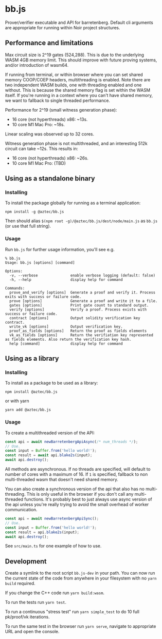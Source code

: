 # bb.js

Prover/verifier executable and API for barretenberg. Default cli arguments are appropriate for running within Noir
project structures.

## Performance and limitations

Max circuit size is 2^19 gates (524,288). This is due to the underlying WASM 4GB memory limit. This should improve
with future proving systems, and/or introduction of wasm64.

If running from terminal, or within browser where you can set shared memory COOP/COEP headers, multithreading is enabled.
Note there are two independent WASM builds, one with threading enabled and one without. This is because the shared
memory flag is set within the WASM itself. If you're running in a context where you can't have shared memory, we want
to fallback to single threaded performance.

Performance for 2^19 (small witness generation phase):

- 16 core (not hyperthreads) x86: ~13s.
- 10 core M1 Mac Pro: ~18s.

Linear scaling was observed up to 32 cores.

Witness generation phase is not multithreaded, and an interesting 512k circuit can take ~12s. This results in:

- 16 core (not hyperthreads) x86: ~26s.
- 10 core M1 Mac Pro: (TBD)

## Using as a standalone binary

### Installing

To install the package globally for running as a terminal application:

```
npm install -g @aztec/bb.js
```

Then should alias `$(npm root -g)/@aztec/bb.js/dest/node/main.js` as `bb.js` (or use that full string).

### Usage

Run `bb.js` for further usage information, you'll see e.g.

```
% bb.js
Usage: bb.js [options] [command]

Options:
  -v, --verbose               enable verbose logging (default: false)
  -h, --help                  display help for command

Commands:
  prove_and_verify [options]  Generate a proof and verify it. Process exits with success or failure code.
  prove [options]             Generate a proof and write it to a file.
  gates [options]             Print gate count to standard output.
  verify [options]            Verify a proof. Process exists with success or failure code.
  contract [options]          Output solidity verification key contract.
  write_vk [options]          Output verification key.
  proof_as_fields [options]   Return the proof as fields elements
  vk_as_fields [options]      Return the verifiation key represented as fields elements. Also return the verification key hash.
  help [command]              display help for command
```

## Using as a library

### Installing

To install as a package to be used as a library:

```
npm install @aztec/bb.js
```

or with yarn

```
yarn add @aztec/bb.js
```

### Usage

To create a multithreaded version of the API:

```typescript
const api = await newBarretenbergApiAsync(/* num_threads */);
// Use.
const input = Buffer.from('hello world!');
const result = await api.blake2s(input);
await api.destroy();
```

All methods are asynchronous. If no threads are specified, will default to number of cores with a maximum of 16.
If `1` is specified, fallback to non multi-threaded wasm that doesn't need shared memory.

You can also create a synchronous version of the api that also has no multi-threading. This is only useful in the
browser if you don't call any multi-threaded functions. It's probably best to just always use async version of the api
unless you're really trying to avoid the small overhead of worker communication.

```typescript
const api = await newBarretenbergApiSync();
// Use.
const input = Buffer.from('hello world!');
const result = api.blake2s(input);
await api.destroy();
```

See `src/main.ts` for one example of how to use.

## Development

Create a symlink to the root script `bb.js-dev` in your path. You can now run the current state of the code from
anywhere in your filesystem with no `yarn build` required.

If you change the C++ code run `yarn build:wasm`.

To run the tests run `yarn test`.

To run a continuous "stress test" run `yarn simple_test` to do 10 full pk/proof/vk iterations.

To run the same test in the browser run `yarn serve`, navigate to appropriate URL and open the console.

